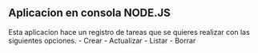 ## Aplicacion en consola NODE.JS

Esta aplicacion hace un registro de tareas que se quieres realizar
con las siguientes opciones.
    - Crear
    - Actualizar
    - Listar
    - Borrar